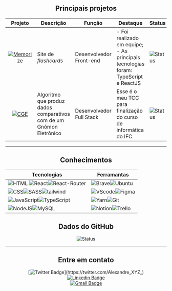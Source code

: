 <div align="center">


## Principais projetos

| Projeto | Descrição | Função | Destaque | Status |
| ------- | --------- | ------ | -------- | ------ |
| <div align="center"> [![Memorize](https://img.shields.io/badge/Memorize-purple?style=for-the-badge&link=https://github.com/Studio-024/memorize)](https://github.com/Studio-024/memorize) </div> | Site de _flashcards_ | Desenvolvedor Front-end | - Foi realizado em equipe; <br> - As principais tecnologias foram: TypeScript e ReactJS | ![Status](https://img.shields.io/badge/Concluído-green?style=for-the-badge)
| <div align="center"> [![CGE](https://img.shields.io/badge/CGE-orange?style=for-the-badge&link=https://github.com/AlexandreXYZ/CGE)](https://github.com/AlexandreXYZ/CGE) </div> | Algoritmo que produz dados comparativos com de um Gnômon Eletrônico | Desenvolvedor Full Stack | Esse é o meu TCC para finalização do curso de informática do IFC | ![Status](https://img.shields.io/badge/Concluído-green?style=for-the-badge) |

---- 



 ## Conhecimentos


| Tecnologias | Ferramantas | 
| ----------- | ----------- |
|![HTML](https://img.shields.io/badge/HTML5-E34F26?style=for-the-badge&logo=html5&logoColor=white) ![React](https://img.shields.io/badge/React-20232A?style=for-the-badge&logo=react&logoColor=61DAFB)![React-Router](https://img.shields.io/badge/React_Router-CA4245?style=for-the-badge&logo=react-router&logoColor=white)|![Brave](https://img.shields.io/badge/Brave-FF1B2D?style=for-the-badge&logo=Brave&logoColor=white)![Ubuntu](https://img.shields.io/badge/Ubuntu-E95420?style=for-the-badge&logo=ubuntu&logoColor=white)|
![CSS](https://img.shields.io/badge/CSS3-1572B6?style=for-the-badge&logo=css3&logoColor=white)![SASS](https://img.shields.io/badge/Sass-CC6699?style=for-the-badge&logo=sass&logoColor=white)![tailwind](https://img.shields.io/badge/Tailwind_CSS-38B2AC?style=for-the-badge&logo=tailwind-css&logoColor=white)|![VScode](https://img.shields.io/badge/VS_Code-0078D4?style=for-the-badge&logo=visual%20studio%20code&logoColor=white)![Figma](https://img.shields.io/badge/Figma-F24E1E?style=for-the-badge&logo=figma&logoColor=white)|
![JavaScript](https://img.shields.io/badge/JavaScript-323330?style=for-the-badge&logo=javascript&logoColor=F7DF1E)![TypeScript](https://img.shields.io/badge/TypeScript-007ACC?style=for-the-badge&logo=typescript&logoColor=white)|![Yarn](https://img.shields.io/badge/Yarn-2C8EBB?style=for-the-badge&logo=yarn&logoColor=white)![Git](https://img.shields.io/badge/Git-F05032?style=for-the-badge&logo=git&logoColor=white)
|![NodeJS](https://img.shields.io/badge/Node.js-339933?style=for-the-badge&logo=nodedotjs&logoColor=white)![MySQL](https://img.shields.io/badge/MySQL-00000F?style=for-the-badge&logo=mysql&logoColor=white)| ![Notion](https://img.shields.io/badge/Notion-000000?style=for-the-badge&logo=notion&logoColor=white)![Trello](https://img.shields.io/badge/Trello-0052CC?style=for-the-badge&logo=trello&logoColor=white) 

<!-- | <img width="80px" height="80px" src='./assets/tech/Js.png'> <br> JavaScript | <img width="80px" height="80px" src='./assets/tech/TypeScript.png'> <br> TypeScript | <img width="80px" height="80px" src='./assets/tech/NodeJs.jpeg'> <br> NodeJS | <img width="80px" height="80px" src='./assets/tech/Prisma.png'> <br> Prisma |
| -------------------------------- | -------------------------------- | -------------------------------- | -------------------------------- | 
| <img width="80px" height="80px" src='./assets/tech/ReactJS.png'> <br> ReactJS | <img width="80px" height="80px" src='./assets/tech/React-Router.png'> <br> React Router | <img width="80px" height="80px" src='./assets/tech/NextJs.png'> <br> HTML | <img width="80px" height="80px" src='./assets/tech/Redux.png'> <br>  |
| <img width="80px" height="80px" src='./assets/tech/'> <br>  | <img width="80px" height="80" src='./assets/tech/'> <br>  | <img width="80px" height="80px" src='./assets/tech/'> <br>  | <img width="80px" height="80px" src='./assets/tech/'> <br>  |
| <img width="80px" height="80px" src='./assets/tech/'> <br>  | <img width="80px" height="80px" src='./assets/tech/'> <br>  | <img width="80px" height="80px" src='./assets/tech/'> <br> Redux | <img width="80px" height="80px" src='./assets/tech/'> <br> NextJS |
---- -->

## Dados do GitHub
![Status](https://github-readme-streak-stats.herokuapp.com/?user=AlexandreXYZ&theme=highcontrast)
<!-- ![Status](https://github-readme-stats.vercel.app/api?username=AlexandreXYZ&theme=highcontrast)
 -->
----

## Entre em contato

[![Twitter Badge](https://img.shields.io/badge/-@Alexandre__XYZ__-1ca0f1?style=flat-square&labelColor=1ca0f1&logo=twitter&logoColor=white&link=https://twitter.com/Alexandre_XYZ_)](https://twitter.com/Alexandre_XYZ_)
<br>
[![Linkedin Badge](https://img.shields.io/badge/-Alexandre%20Costa%20Belettini-blue?style=flat-square&logo=Linkedin&logoColor=white&link=https://www.linkedin.com/in/alexandrexyz/)](https://www.linkedin.com/in/alexandrexyz/) 
<br>
[![Gmail Badge](https://img.shields.io/badge/-costaalexandre45@gmail.com-c14438?style=flat-square&logo=Gmail&logoColor=white&link=mailto:costaalexandre45@gmail.com)](mailto:costaalexandre45@gmail.com)

</div>

<!--
**AlexandreXYZ/AlexandreXYZ** is a ✨ _special_ ✨ repository because its `README.md` (this file) appears on your GitHub profile.

Here are some ideas to get you started:

- 🔭 I’m currently working on ...
- 🌱 I’m currently learning ...
- 👯 I’m looking to collaborate on ...
- 🤔 I’m looking for help with ...
- 💬 Ask me about ...
- 📫 How to reach me: ...
- 😄 Pronouns: ...
- ⚡ Fun fact: ...
-->
